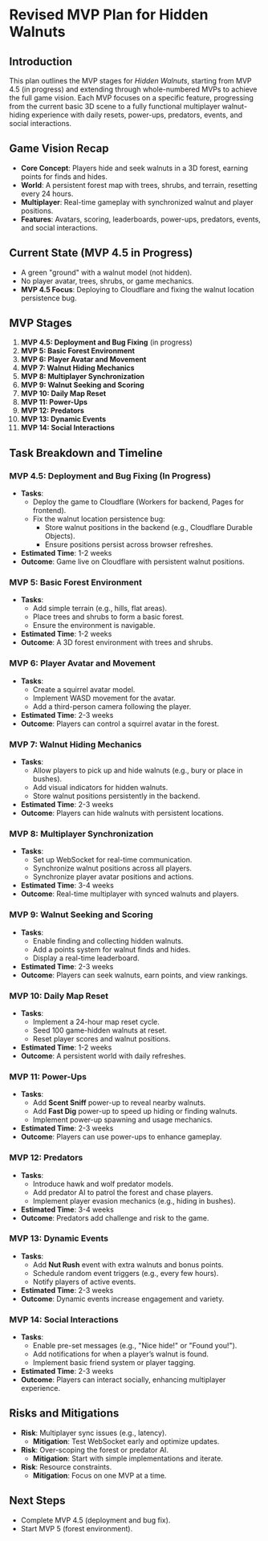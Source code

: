 # Revised MVP Plan for Hidden Walnuts

## Introduction
This plan outlines the MVP stages for *Hidden Walnuts*, starting from MVP 4.5 (in progress) and extending through whole-numbered MVPs to achieve the full game vision. Each MVP focuses on a specific feature, progressing from the current basic 3D scene to a fully functional multiplayer walnut-hiding experience with daily resets, power-ups, predators, events, and social interactions.

## Game Vision Recap
- **Core Concept**: Players hide and seek walnuts in a 3D forest, earning points for finds and hides.
- **World**: A persistent forest map with trees, shrubs, and terrain, resetting every 24 hours.
- **Multiplayer**: Real-time gameplay with synchronized walnut and player positions.
- **Features**: Avatars, scoring, leaderboards, power-ups, predators, events, and social interactions.

## Current State (MVP 4.5 in Progress)
- A green "ground" with a walnut model (not hidden).
- No player avatar, trees, shrubs, or game mechanics.
- **MVP 4.5 Focus**: Deploying to Cloudflare and fixing the walnut location persistence bug.

## MVP Stages
1. **MVP 4.5: Deployment and Bug Fixing** (in progress)
2. **MVP 5: Basic Forest Environment**
3. **MVP 6: Player Avatar and Movement**
4. **MVP 7: Walnut Hiding Mechanics**
5. **MVP 8: Multiplayer Synchronization**
6. **MVP 9: Walnut Seeking and Scoring**
7. **MVP 10: Daily Map Reset**
8. **MVP 11: Power-Ups**
9. **MVP 12: Predators**
10. **MVP 13: Dynamic Events**
11. **MVP 14: Social Interactions**

## Task Breakdown and Timeline

### MVP 4.5: Deployment and Bug Fixing (In Progress)
- **Tasks**:
  - Deploy the game to Cloudflare (Workers for backend, Pages for frontend).
  - Fix the walnut location persistence bug:
    - Store walnut positions in the backend (e.g., Cloudflare Durable Objects).
    - Ensure positions persist across browser refreshes.
- **Estimated Time**: 1-2 weeks
- **Outcome**: Game live on Cloudflare with persistent walnut positions.

### MVP 5: Basic Forest Environment
- **Tasks**:
  - Add simple terrain (e.g., hills, flat areas).
  - Place trees and shrubs to form a basic forest.
  - Ensure the environment is navigable.
- **Estimated Time**: 1-2 weeks
- **Outcome**: A 3D forest environment with trees and shrubs.

### MVP 6: Player Avatar and Movement
- **Tasks**:
  - Create a squirrel avatar model.
  - Implement WASD movement for the avatar.
  - Add a third-person camera following the player.
- **Estimated Time**: 2-3 weeks
- **Outcome**: Players can control a squirrel avatar in the forest.

### MVP 7: Walnut Hiding Mechanics
- **Tasks**:
  - Allow players to pick up and hide walnuts (e.g., bury or place in bushes).
  - Add visual indicators for hidden walnuts.
  - Store walnut positions persistently in the backend.
- **Estimated Time**: 2-3 weeks
- **Outcome**: Players can hide walnuts with persistent locations.

### MVP 8: Multiplayer Synchronization
- **Tasks**:
  - Set up WebSocket for real-time communication.
  - Synchronize walnut positions across all players.
  - Synchronize player avatar positions and actions.
- **Estimated Time**: 3-4 weeks
- **Outcome**: Real-time multiplayer with synced walnuts and players.

### MVP 9: Walnut Seeking and Scoring
- **Tasks**:
  - Enable finding and collecting hidden walnuts.
  - Add a points system for walnut finds and hides.
  - Display a real-time leaderboard.
- **Estimated Time**: 2-3 weeks
- **Outcome**: Players can seek walnuts, earn points, and view rankings.

### MVP 10: Daily Map Reset
- **Tasks**:
  - Implement a 24-hour map reset cycle.
  - Seed 100 game-hidden walnuts at reset.
  - Reset player scores and walnut positions.
- **Estimated Time**: 1-2 weeks
- **Outcome**: A persistent world with daily refreshes.

### MVP 11: Power-Ups
- **Tasks**:
  - Add **Scent Sniff** power-up to reveal nearby walnuts.
  - Add **Fast Dig** power-up to speed up hiding or finding walnuts.
  - Implement power-up spawning and usage mechanics.
- **Estimated Time**: 2-3 weeks
- **Outcome**: Players can use power-ups to enhance gameplay.

### MVP 12: Predators
- **Tasks**:
  - Introduce hawk and wolf predator models.
  - Add predator AI to patrol the forest and chase players.
  - Implement player evasion mechanics (e.g., hiding in bushes).
- **Estimated Time**: 3-4 weeks
- **Outcome**: Predators add challenge and risk to the game.

### MVP 13: Dynamic Events
- **Tasks**:
  - Add **Nut Rush** event with extra walnuts and bonus points.
  - Schedule random event triggers (e.g., every few hours).
  - Notify players of active events.
- **Estimated Time**: 2-3 weeks
- **Outcome**: Dynamic events increase engagement and variety.

### MVP 14: Social Interactions
- **Tasks**:
  - Enable pre-set messages (e.g., "Nice hide!" or "Found you!").
  - Add notifications for when a player’s walnut is found.
  - Implement basic friend system or player tagging.
- **Estimated Time**: 2-3 weeks
- **Outcome**: Players can interact socially, enhancing multiplayer experience.

## Risks and Mitigations
- **Risk**: Multiplayer sync issues (e.g., latency).  
  - **Mitigation**: Test WebSocket early and optimize updates.
- **Risk**: Over-scoping the forest or predator AI.  
  - **Mitigation**: Start with simple implementations and iterate.
- **Risk**: Resource constraints.  
  - **Mitigation**: Focus on one MVP at a time.

## Next Steps
- Complete MVP 4.5 (deployment and bug fix).
- Start MVP 5 (forest environment).
